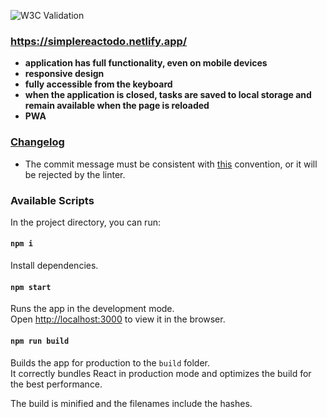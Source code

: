 ![W3C Validation](https://img.shields.io/w3c-validation/html?style=plastic&targetUrl=https%3A%2F%2Fsimplereactodo.netlify.app%2F)

### https://simplereactodo.netlify.app/

- __application has full functionality, even on mobile devices__
- __responsive design__
- __fully accessible from the keyboard__
- __when the application is closed, tasks are saved to local storage and remain available when the page is reloaded__
- __PWA__

### [Changelog](https://github.com/tensegrity666/simple-react-todo/blob/master/CHANGELOG.md)

- The commit message must be consistent with [this](https://github.com/angular/angular.js/blob/master/DEVELOPERS.md#-git-commit-guidelines) convention, or it will be rejected by the linter.

### Available Scripts

In the project directory, you can run:

#### `npm i`

Install dependencies.

#### `npm start`

Runs the app in the development mode.<br />
Open [http://localhost:3000](http://localhost:3000) to view it in the browser.

#### `npm run build`

Builds the app for production to the `build` folder.<br />
It correctly bundles React in production mode and optimizes the build for the best performance.

The build is minified and the filenames include the hashes.<br />
